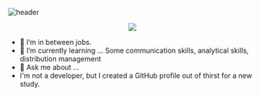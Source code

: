 ![header](https://capsule-render.vercel.app/api?type=slice&color=auto&height=300&section=header&text=JIN%20TAEHUN&fontSize=100)

<div align="center">
 <img src="https://github-readme-stats.vercel.app/api?username=HUN&theme=dark" />
 </div>
 

- 🔭 I’m in between jobs.
- 🌱 I’m currently learning ...
     Some communication skills, analytical skills, distribution management
- 💬 Ask me about ...
- I'm not a developer, but I created a GitHub profile out of thirst for a new study.

